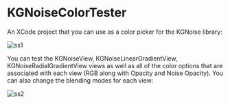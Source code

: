 KGNoiseColorTester
==================

An XCode project that you can use as a color picker for the KGNoise library:


![ss1](http://i.imgur.com/0XwlL.png)


You can test the KGNoiseView, KGNoiseLinearGradientView, KGNoiseRadialGradientView views as well as all of the color options
that are associated with each view (RGB along with Opacity and Noise Opacity). You can also change the blending modes for each view:


![ss2](http://i.imgur.com/4zd3k.png)
